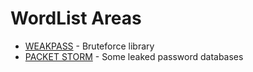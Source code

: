 # WordList Areas

- [WEAKPASS](https://weakpass.com/) - Bruteforce library
- [PACKET STORM](https://packetstormsecurity.com/Crackers/wordlists/) - Some leaked password databases
